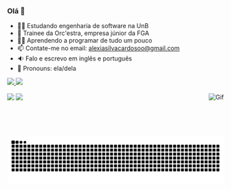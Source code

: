 ### Olá 👋

- 👩‍🎓 Estudando engenharia de software na UnB
- 👔 Trainee da Orc'estra, empresa júnior da FGA
- 👩‍💻 Aprendendo a programar de tudo um pouco
- 📫 Contate-me no email: alexiasilvacardosoo@gmail.com 
- 🔉 Falo e escrevo em inglês e português
- 👡 Pronouns: ela/dela

 <div>
  <a href="https://github.com/alexianaa/alexianaa">
  <img height="180em" src="https://github-readme-stats.vercel.app/api?username=alexianaa&show_icons=true&theme=jolly&include_all_commits=true&count_private=true"/>
  <img height="180em" src="https://github-readme-stats.vercel.app/api/top-langs/?username=alexianaa&layout=compact&langs_count=7&theme=jolly"/>
</div>

 <div style="display: inline_block"><br>
  <img height="100em" align="right" alt="Gif" src="https://media2.giphy.com/media/qQRfz2VfUbDeebczif/giphy.gif?cid=ecf05e47zsfeaxfkis8vrqqcxtc3charyn1feon96dhd7sqa&rid=giphy.gif&ct=g">
</div>
 
 <div> 
  <a href="https://www.instagram.com/alexiansc_/?hl=pt-br" target="_blank"><img src="https://img.shields.io/badge/-Instagram-%23E4405F?style=for-the-badge&logo=instagram&logoColor=white" target="_blank"></a>
  <a href="https://www.linkedin.com/in/alexia-naara-bb42271aa/" target="_blank"><img src="https://img.shields.io/badge/-LinkedIn-%230077B5?style=for-the-badge&logo=linkedin&logoColor=white" target="_blank"></a>
  
   ![Snake animation](https://github.com/alexianaa/alexianaa/blob/output/github-contribution-grid-snake.svg)

</div>
 

